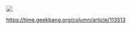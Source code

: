 ![](https://tva1.sinaimg.cn/large/007S8ZIlgy1ge0izhg8kyj30ky0ecq5y.jpg)

https://time.geekbang.org/column/article/113513